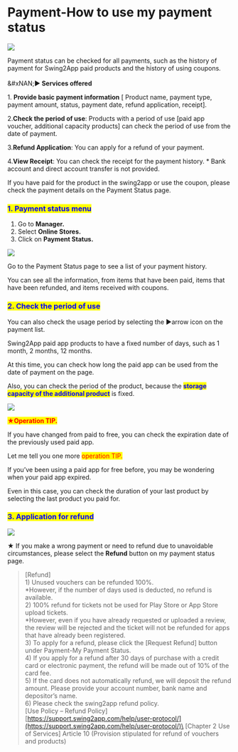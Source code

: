 # Payment-How to use my payment status

![](https://support.swing2app.com/wp-content/uploads/2018/10/ps1.png)

Payment status can be checked for all payments, such as the history of payment for Swing2App paid products and the history of using coupons.\
\
&#xNAN;**▶ Services offered**

1\. **Provide basic payment information** \[ Product name, payment type, payment amount, status, payment date, refund application, receipt].

2.**Check the period of use**: Products with a period of use \[paid app voucher, additional capacity products] can check the period of use from the date of payment.

3.**Refund Application**: You can apply for a refund of your payment.

4.**View Receipt**: You can check the receipt for the payment history. \* Bank account and direct account transfer is not provided.

If you have paid for the product in the swing2app or use the coupon, please check the payment details on the Payment Status page.

### <mark style="color:blue;">**1. Payment status menu**</mark>

1. Go to **Manager.**
2. Select **Online Stores.**
3. Click on **Payment Status.**

![](https://support.swing2app.com/wp-content/uploads/2018/10/payment1.png)

Go to the Payment Status page to see a list of your payment history.

You can see all the information, from items that have been paid, items that have been refunded, and items received with coupons.

### <mark style="color:blue;">**2. Check the period of use**</mark>

You can also check the usage period by selecting the ▶arrow icon on the payment list.

Swing2App paid app products to have a fixed number of days, such as 1 month, 2 months, 12 months.

At this time, you can check how long the paid app can be used from the date of payment on the page.

Also, you can check the period of the product, because the <mark style="color:blue;">**storage capacity of the additional product**</mark> is fixed.

![](https://support.swing2app.com/wp-content/uploads/2018/10/payment2.png)

<mark style="color:red;">**★Operation TIP.**</mark>

If you have changed from paid to free, you can check the expiration date of the previously used paid app.

Let me tell you one more <mark style="color:red;">operation TIP.</mark>

If you’ve been using a paid app for free before, you may be wondering when your paid app expired.

Even in this case, you can check the duration of your last product by selecting the last product you paid for.

### <mark style="color:blue;">**3. Application for refund**</mark>

![](https://support.swing2app.com/wp-content/uploads/2018/10/refund.png)

★ If you make a wrong payment or need to refund due to unavoidable circumstances, please select the **Refund** button on my payment status page.

> \[Refund]\
> 1\) Unused vouchers can be refunded 100%.\
> \*However, if the number of days used is deducted, no refund is available.\
> 2\) 100% refund for tickets not be used for Play Store or App Store upload tickets.\
> \*However, even if you have already requested or uploaded a review, the review will be rejected and the ticket will not be refunded for apps that have already been registered.\
> 3\) To apply for a refund, please click the \[Request Refund] button under Payment-My Payment Status.\
> 4\) If you apply for a refund after 30 days of purchase with a credit card or electronic payment, the refund will be made out of 10% of the card fee.\
> 5\) If the card does not automatically refund, we will deposit the refund amount. Please provide your account number, bank name and depositor’s name.\
> 6\) Please check the swing2app refund policy.\
> \[Use Policy – Refund Policy] [https://support.swing2app.com/help/user-protocol/](https://support.swing2app.com/help/user-protocol/)\
> \[Chapter 2 Use of Services] Article 10 (Provision stipulated for refund of vouchers and products)

